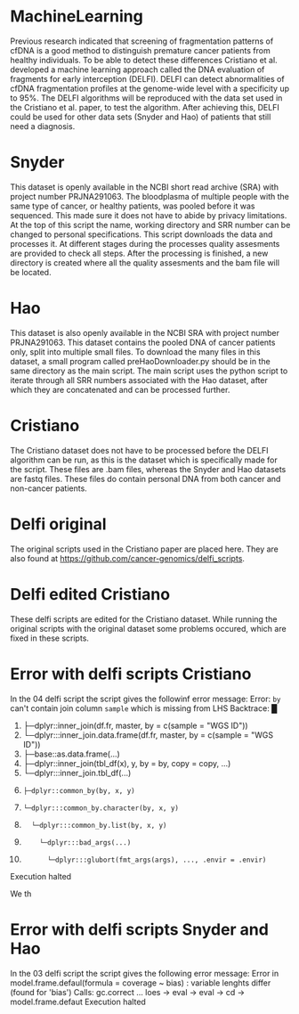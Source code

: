 # MachineLearning
Previous research indicated that screening of fragmentation patterns of cfDNA is a good method to distinguish premature cancer patients from healthy individuals. To be able to detect these differences Cristiano et al. developed a machine learning approach called the DNA evaluation of fragments for early interception (DELFI). DELFI can detect abnormalities of cfDNA fragmentation profiles at the genome-wide level with a specificity up to 95%. The DELFI algorithms will be reproduced with the data set used in the Cristiano et al. paper, to test the algorithm. After achieving this, DELFI could be used for other data sets (Snyder and Hao) of patients that still need a diagnosis.

# Snyder
This dataset is openly available in the NCBI short read archive (SRA) with project number PRJNA291063. The bloodplasma of multiple people with the same type of cancer, or healthy patients, was pooled before it was sequenced. This made sure it does not have to abide by privacy limitations.
At the top of this script the name, working directory and SRR number can be changed to personal specifications. This script downloads the data and processes it. At different stages during the processes quality assesments are provided to check all steps. After the processing is finished, a new directory is created where all the quality assesments and the bam file will be located.


# Hao
This dataset is also openly available in the NCBI SRA with project number PRJNA291063. This dataset contains the pooled DNA of cancer patients only, split into multiple small files.
To download the many files in this dataset, a small program called preHaoDownloader.py should be in the same directory as the main script. The main script uses the python script to iterate through all SRR numbers associated with the Hao dataset, after which they are concatenated and can be processed further.

# Cristiano
The Cristiano dataset does not have to be processed before the DELFI algorithm can be run, as this is the dataset which is specifically made for the script. These files are .bam files, whereas the Snyder and Hao datasets are fastq files. These files do contain personal DNA from both cancer and non-cancer patients.

# Delfi original
The original scripts used in the Cristiano paper are placed here. They are also found at https://github.com/cancer-genomics/delfi_scripts. 

# Delfi edited Cristiano
These delfi scripts are edited for the Cristiano dataset. While running the original scripts with the original dataset some problems occured, which are fixed in these scripts.

# Error with delfi scripts Cristiano
In the 04 delfi script the script gives the followinf error message:
Error: `by` can't contain join column `sample` which is missing from LHS
Backtrace:
     █
  1. ├─dplyr::inner_join(df.fr, master, by = c(sample = "WGS ID"))
  2. └─dplyr:::inner_join.data.frame(df.fr, master, by = c(sample = "WGS ID"))
  3.   ├─base::as.data.frame(...)
  4.   ├─dplyr::inner_join(tbl_df(x), y, by = by, copy = copy, ...)
  5.   └─dplyr:::inner_join.tbl_df(...)
  6.     ├─dplyr::common_by(by, x, y)
  7.     └─dplyr:::common_by.character(by, x, y)
  8.       └─dplyr:::common_by.list(by, x, y)
  9.         └─dplyr:::bad_args(...)
 10.           └─dplyr:::glubort(fmt_args(args), ..., .envir = .envir)
Execution halted

We th

# Error with delfi scripts Snyder and Hao
In the 03 delfi script the script gives the following error message:
Error in model.frame.defaul(formula = coverage ~ bias) :
  variable lenghts differ (found for 'bias')
Calls: gc.correct ... loes -> eval -> eval -> <Anonymous>cd  -> model.frame.defaut
Execution halted
